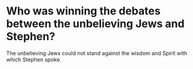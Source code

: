 # Who was winning the debates between the unbelieving Jews and Stephen?

The unbelieving Jews could not stand against the wisdom and Spirit with which Stephen spoke.
